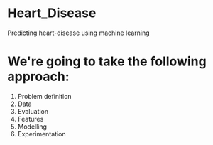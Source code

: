 # Heart_Disease

Predicting heart-disease using machine learning
# We're going to take the following approach:

1. Problem definition
2. Data
3. Evaluation
4. Features
5. Modelling
6. Experimentation
